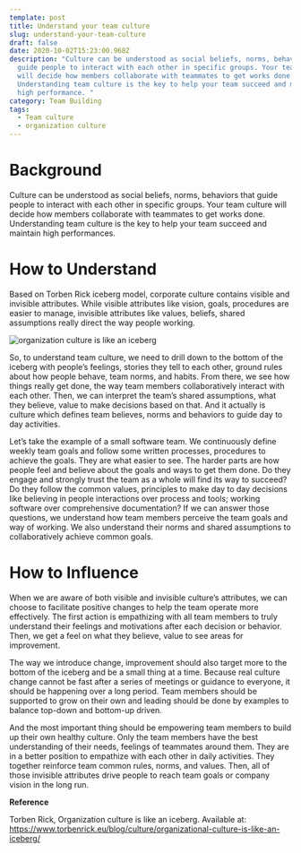 ```yaml
---
template: post
title: Understand your team culture
slug: understand-your-team-culture
draft: false
date: 2020-10-02T15:23:00.968Z
description: "Culture can be understood as social beliefs, norms, behaviors that
  guide people to interact with each other in specific groups. Your team culture
  will decide how members collaborate with teammates to get works done.
  Understanding team culture is the key to help your team succeed and maintain
  high performance. "
category: Team Building
tags:
  - Team culture
  - organization culture
---
```

# **Background**

Culture can be understood as social beliefs, norms, behaviors that guide people to interact with each other in specific groups. Your team culture will decide how members collaborate with teammates to get works done. Understanding team culture is the key to help your team succeed and maintain high performances. 

# How to Understand

Based on Torben Rick iceberg model, corporate culture contains visible and invisible attributes. While visible attributes like vision, goals, procedures are easier to manage, invisible attributes like values, beliefs, shared assumptions really direct the way people working.

![organization culture is like an iceberg](/media/iceberg.png "organization culture is like an iceberg")

So, to understand team culture, we need to drill down to the bottom of the iceberg with people’s feelings, stories they tell to each other, ground rules about how people behave, team norms, and habits. From there, we see how things really get done, the way team members collaboratively interact with each other. Then, we can interpret the team’s shared assumptions, what they believe, value to make decisions based on that. And it actually is culture which defines team believes, norms and behaviors to guide day to day activities. 

Let’s take the example of a small software team. We continuously define weekly team goals and follow some written processes, procedures to achieve the goals. They are what easier to see. The harder parts are how people feel and believe about the goals and ways to get them done. Do they engage and strongly trust the team as a whole will find its way to succeed? Do they follow the common values, principles to make day to day decisions like believing in people interactions over process and tools; working software over comprehensive documentation? If we can answer those questions, we understand how team members perceive the team goals and way of working. We also understand their norms and shared assumptions to collaboratively achieve common goals.

# How to Influence

When we are aware of both visible and invisible culture’s attributes, we can choose to facilitate positive changes to help the team operate more effectively. The first action is empathizing with all team members to truly understand their feelings and motivations after each decision or behavior. Then, we get a feel on what they believe, value to see areas for improvement. 

The way we introduce change, improvement should also target more to the bottom of the iceberg and be a small thing at a time. Because real culture change cannot be fast after a series of meetings or guidance to everyone, it should be happening over a long period. Team members should be supported to grow on their own and leading should be done by examples to balance top-down and bottom-up driven.

And the most important thing should be empowering team members to build up their own healthy culture. Only the team members have the best understanding of their needs, feelings of teammates around them. They are in a better position to empathize with each other in daily activities. They together reinforce team common rules, norms, and values. Then, all of those invisible attributes drive people to reach team goals or company vision in the long run.

**Reference**

Torben Rick, Organization culture is like an iceberg. Available at: <https://www.torbenrick.eu/blog/culture/organizational-culture-is-like-an-iceberg/>